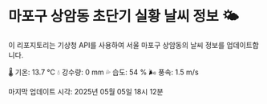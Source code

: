 
# 마포구 상암동 초단기 실황 날씨 정보 🌤️

이 리포지토리는 기상청 API를 사용하여 서울 마포구 상암동의 날씨 정보를 업데이트합니다. 

🌡️ 기온: 13.7 ℃
💧 강수량: 0 mm
💦 습도: 54 %
🌬️ 풍속: 1.5 m/s

마지막 업데이트 시각: 2025년 05월 05일 18시 12분    
